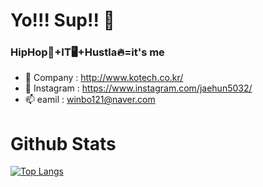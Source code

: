 # Yo!!! Sup!! 👋

### HipHop🎤+IT🖥+Hustla🔥=it's me

- 🔭 Company : http://www.kotech.co.kr/
- 💬 Instagram : https://www.instagram.com/jaehun5032/
- 📫 eamil : winbo121@naver.com






# Github Stats

[![Top Langs](https://github-readme-stats.vercel.app/api/top-langs/?username=winbo121&layout=compact)](https://github.com/anuraghazra/github-readme-stats)

